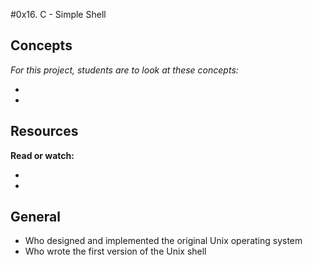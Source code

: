 #0x16. C - Simple Shell

## Concepts

_For this project, students are to look at these concepts:_

*
*

## Resources

**Read or watch:**

*
*

## General

* Who designed and implemented the original Unix operating system
* Who wrote the first version of the Unix shell
